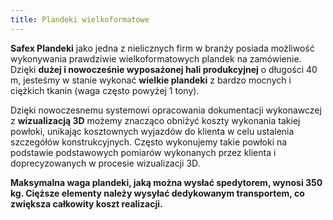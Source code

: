 ```yaml
---
title: Plandeki wielkoformatowe
---
```



**Safex Plandeki** jako jedna z nielicznych firm w branży posiada możliwość wykonywania 
prawdziwie wielkoformatowych plandek na zamówienie. Dzięki **dużej i nowocześnie wyposażonej 
hali produkcyjnej** o długości 40 m, jesteśmy w stanie wykonać **wielkie plandeki** z 
bardzo mocnych i ciężkich tkanin (waga często powyżej 1 tony).

Dzięki nowoczesnemu systemowi opracowania dokumentacji wykonawczej z **wizualizacją 3D** 
możemy znacząco obniżyć koszty wykonania takiej powłoki, unikając kosztownych wyjazdów 
do klienta w celu ustalenia szczegółów konstrukcyjnych. Często wykonujemy takie powłoki 
na podstawie podstawowych pomiarów wykonanych przez klienta i doprecyzowanych 
w procesie wizualizacji 3D.

**Maksymalna waga plandeki, jaką można wysłać spedytorem, wynosi 350 kg. 
Cięższe elementy należy wysyłać dedykowanym transportem, co zwiększa całkowity koszt realizacji.**

